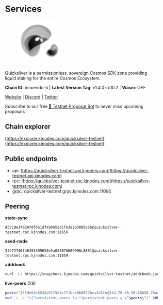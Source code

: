 # Services

<figure><img src="https://raw.githubusercontent.com/kj89/cosmos-images/main/logos/quicksilver.png" width="150" alt=""><figcaption></figcaption></figure>

Quicksilver is a permissionless, sovereign Cosmos SDK zone providing liquid staking for the entire Cosmos Ecosystem.

**Chain ID**: innuendo-5 | **Latest Version Tag**: v1.4.0-rc10.2 | **Wasm**: OFF

[Website](https://quicksilver.zone) | [Discord](https://discord.gg/quicksilverprotocol) | [Twitter](https://twitter.com/quicksilverzone)



Subscribe to our free [🤖 Testnet Proposal Bot](https://t.me/kjnodes_testnet_proposal_bot) to never miss upcoming proposals


## Chain explorer
[https://explorer.kjnodes.com/quicksilver-testnet](https://explorer.kjnodes.com/quicksilver-testnet)

## Public endpoints

* api: [https://quicksilver-testnet.api.kjnodes.com](https://quicksilver-testnet.api.kjnodes.com)
* rpc: [https://quicksilver-testnet.rpc.kjnodes.com](https://quicksilver-testnet.rpc.kjnodes.com)
* grpc: quicksilver-testnet.grpc.kjnodes.com:11090

## Peering

**state-sync**

```text
d5519e378247dfb61dfe90652d1fe3e2b3005a5b@quicksilver-testnet.rpc.kjnodes.com:11656
```

**seed-node**

```text
3f472746f46493309650e5a033076689996c8881@quicksilver-testnet.rpc.kjnodes.com:11659
```

**addrbook**
```bash
curl -Ls https://snapshots.kjnodes.com/quicksilver-testnet/addrbook.json > $HOME/.quicksilverd/config/addrbook.json
```

**live-peers** (29)
```bash
peers="3519e61e653db97f5d1c7f1bec9b0072bca4d5fe@144.76.45.59:16656,78acdbabc08231765444b3143a222d433a5157e1@142.132.205.94:15651,858ba6bc33a6d13fdd9ddad344d788dcf91cf565@142.132.151.99:15651,af8cfa944802a9bd510fc3407950a15e8be86c31@213.239.217.52:30656,5844010472bac487748336616d450bc9f0cbc57c@65.108.72.175:29656,d5519e378247dfb61dfe90652d1fe3e2b3005a5b@65.109.68.190:11656,d4d83e209a2b096859821228ea17475f9a487a48@23.88.0.170:15651,42f87cb55d5fdd222da28023613c66857398c4b8@5.22.223.252:26656,a49d8d304e96350272dca24934b8295bc81d75d2@23.227.200.10:26656,1c4274460224753e8080d0efd16c0ed88fe27fc0@51.195.145.103:26656,f0621c59ca7cfba98015ae2a47886fc3d9c0020c@94.130.132.227:2060,796e72ffc343c187cd5e8397c0c09c0671d228e0@185.16.39.51:26656,e25a748120c9608c1d2a70fafa75178d862b3463@178.18.254.211:10656,5c2a752c9b1952dbed075c56c600c3a79b58c395@95.214.55.232:27026,0ccfc2136005f448c11dd515e22aac3e25f4b6dd@31.220.84.183:36656,13564ca7ffcc8fa6bcc6d405c96fe8c724ec17da@88.99.213.25:11656,a288baa951cbe92b253c01c3936d930af1d56424@5.161.142.236:26656,9a60250367f370dc7395c7a5b0d503cec544188f@65.108.230.113:20026,78d271e4b4692ff1ee8490f3825a541558b31870@65.21.95.46:28656,ee6bae1a6d4a1e07f1e4bc7963cabedc6b73426e@94.130.137.119:26656,1452d484454c0f93ddf3cbf987ce1b9cadd8f23f@65.21.95.180:37656,bdb93c655989b2c1882339fabb013317066dda56@95.214.52.138:26676,03332cdbc3d354846a18992effbb8c20aa28f52a@65.21.133.125:28656,392a7ec2683e288866c353b7a8ac9ecc4e7b4bfc@142.165.207.19:16656,a637b94cb989909cc182623748ef179b0659f148@65.109.23.114:11156,0a3ac40a7a4ce35978c4da97be2eb6974bc3c58b@185.252.233.217:46656,97377c16946f8e1fa69e7c2c6b7feb32c2090f09@116.202.227.117:11656,25410bff2fb7312d24c11b1e990507e5e3aa40b7@135.125.5.31:48656,79150a08e52cce4d81da38f51c62fd4f46bf8f57@65.108.206.118:61056"
sed -i -e "s|^persistent_peers *=.*|persistent_peers = \"$peers\"|" $HOME/.quicksilverd/config/config.toml
```
